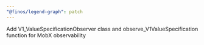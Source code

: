 ```yaml
---
"@finos/legend-graph": patch
---
```


Add V1_ValueSpecificationObserver class and observe_V1ValueSpecification function for MobX observability
